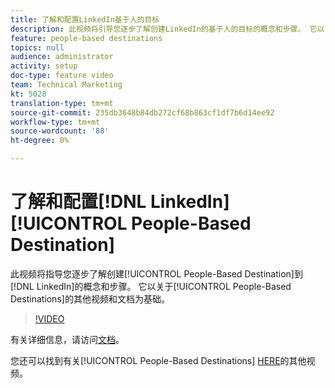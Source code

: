 ```yaml
---
title: 了解和配置LinkedIn基于人的目标
description: 此视频将引导您逐步了解创建LinkedIn的基于人的目标的概念和步骤。 它以关于基于人的目标的其他视频和文档为基础。
feature: people-based destinations
topics: null
audience: administrator
activity: setup
doc-type: feature video
team: Technical Marketing
kt: 5028
translation-type: tm+mt
source-git-commit: 235db3648b84db272cf68b863cf1df7b6d14ee92
workflow-type: tm+mt
source-wordcount: '88'
ht-degree: 0%

---
```



# 了解和配置[!DNL LinkedIn] [!UICONTROL People-Based Destination]

此视频将指导您逐步了解创建[!UICONTROL People-Based Destination]到[!DNL LinkedIn]的概念和步骤。 它以关于[!UICONTROL People-Based Destinations]的其他视频和文档为基础。

>[!VIDEO](https://video.tv.adobe.com/v/34171/?quality=12)

有关详细信息，请访问[文档](https://docs.adobe.com/content/help/en/audience-manager/user-guide/features/destinations/people-based/people-based-destinations-overview.html)。

您还可以找到有关[!UICONTROL People-Based Destinations] [HERE](https://adobe.ly/aamlearnpbd)的其他视频。
